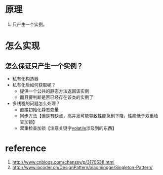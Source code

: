 # 原理
1. 只产生一个实例。

# 怎么实现
## 怎么保证只产生一个实例？
  - 私有化构造器
  - 私有化后如何获取呢？
    - 提供一个公共的静态方法返回该实例
    - 而且要判断是否已经存在该类的实例了
  - 多线程的问题怎么处理？
    - 直接初始化静态变量
    - 同步方法【但是有缺点，高并发可能导致性能急剧下降，性能低于双重检查加锁】
    - 双重检查加锁【注意关键字<a href="https://www.cnblogs.com/dolphin0520/p/3920373.html">volatile</a>涉及到的东西】

# reference
1. http://www.cnblogs.com/chenssy/p/3170538.html
2. http://www.iocoder.cn/DesignPattern/xiaomingge/Singleton-Pattern/
